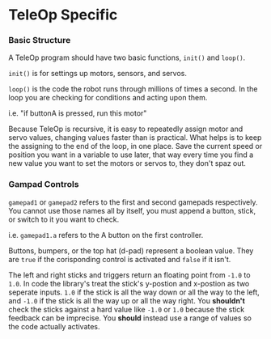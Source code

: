 # TeleOp Specific

### Basic Structure
A TeleOp program should have two basic functions, `init()` and `loop()`.

`init()` is for settings up motors, sensors, and servos.

`loop()` is the code the robot runs through millions of times a second. In the loop you are checking for conditions and acting upon them.

  i.e. "if buttonA is pressed, run this motor"
  
Because TeleOp is recursive, it is easy to repeatedly assign motor and servo values, changing values faster than is practical. What helps is to keep the assigning to the end of the loop, in one place. Save the current speed or position you want in a variable to use later, that way every time you find a new value you want to set the motors or servos to, they don't spaz out.

### Gampad Controls
`gamepad1` or `gamepad2` refers to the first and second gamepads respectively. You cannot use those names all by itself, you must append a button, stick, or switch to it you want to check.

  i.e. `gamepad1.a` refers to the A button on the first controller.
  
Buttons, bumpers, or the top hat (d-pad) represent a boolean value. They are `true` if the corisponding control is activated and `false` if it isn't.

The left and right sticks and triggers return an floating point from `-1.0` to `1.0`. In code the library's treat the stick's y-postion and x-postion as two seperate inputs. `1.0` if the stick is all the way down or all the way to the left, and `-1.0` if the stick is all the way up or all the way right. You **shouldn't** check the sticks against a hard value like `-1.0` or `1.0` because the stick feedback can be imprecise. You **should** instead use a range of values so the code actually activates.
